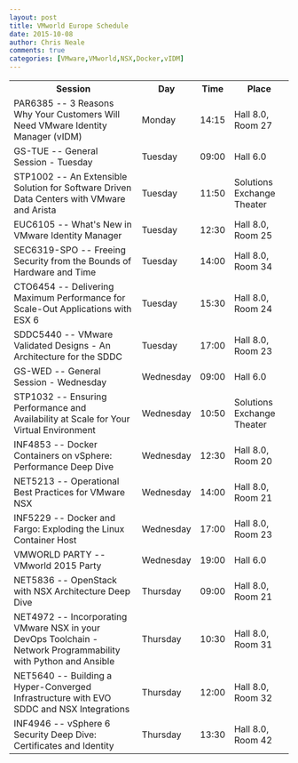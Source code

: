 ```yaml
---
layout: post
title: VMworld Europe Schedule
date: 2015-10-08
author: Chris Neale
comments: true
categories: [VMware,VMworld,NSX,Docker,vIDM]
---
```



<table class="tableizer-table">
<tr class="tableizer-firstrow"><th>Session</th><th>Day</th><th>Time</th><th>Place</th></tr>
 <tr><td>PAR6385  --  3 Reasons Why Your Customers Will Need VMware Identity Manager (vIDM)</td><td>Monday</td><td>14:15</td><td>Hall 8.0, Room 27</td></tr>
 <tr><td>GS-TUE  --  General Session - Tuesday</td><td>Tuesday</td><td>09:00</td><td>Hall 6.0</td></tr>
 <tr><td>STP1002  --  An Extensible Solution for Software Driven Data Centers with VMware and Arista</td><td>Tuesday</td><td>11:50</td><td>Solutions Exchange Theater</td></tr>
 <tr><td>EUC6105  --  What's New in VMware Identity Manager</td><td>Tuesday</td><td>12:30</td><td>Hall 8.0, Room 25</td></tr>
 <tr><td>SEC6319-SPO  --  Freeing Security from the Bounds of Hardware and Time</td><td>Tuesday</td><td>14:00</td><td>Hall 8.0, Room 34</td></tr>
 <tr><td>CTO6454  --  Delivering Maximum Performance for Scale-Out Applications with ESX 6</td><td>Tuesday</td><td>15:30</td><td>Hall 8.0, Room 24</td></tr>
 <tr><td>SDDC5440  --  VMware Validated Designs - An Architecture for the SDDC</td><td>Tuesday</td><td>17:00</td><td>Hall 8.0, Room 23</td></tr>
 <tr><td>GS-WED  --  General Session - Wednesday</td><td>Wednesday</td><td>09:00</td><td>Hall 6.0</td></tr>
 <tr><td>STP1032  --  Ensuring Performance and Availability at Scale for Your Virtual Environment</td><td>Wednesday</td><td>10:50</td><td>Solutions Exchange Theater</td></tr>
 <tr><td>INF4853  --  Docker Containers on vSphere: Performance Deep Dive</td><td>Wednesday</td><td>12:30</td><td>Hall 8.0, Room 20</td></tr>
 <tr><td>NET5213  --  Operational Best Practices for VMware NSX</td><td>Wednesday</td><td>14:00</td><td>Hall 8.0, Room 21</td></tr>
 <tr><td>INF5229  --  Docker and Fargo: Exploding the Linux Container Host</td><td>Wednesday</td><td>17:00</td><td>Hall 8.0, Room 23</td></tr>
 <tr><td>VMWORLD PARTY  --  VMworld 2015 Party</td><td>Wednesday</td><td>19:00</td><td>Hall 6.0</td></tr>
 <tr><td>NET5836  --  OpenStack with NSX Architecture Deep Dive</td><td>Thursday</td><td>09:00</td><td>Hall 8.0, Room 21</td></tr>
 <tr><td>NET4972  --  Incorporating VMware NSX in your DevOps Toolchain - Network Programmability with Python and Ansible</td><td>Thursday</td><td>10:30</td><td>Hall 8.0, Room 31</td></tr>
 <tr><td>NET5640  --  Building a Hyper-Converged Infrastructure with EVO  SDDC and NSX Integrations</td><td>Thursday</td><td>12:00</td><td>Hall 8.0, Room 32</td></tr>
 <tr><td>INF4946  --  vSphere 6  Security Deep Dive: Certificates and Identity</td><td>Thursday</td><td>13:30</td><td>Hall 8.0, Room 42</td></tr>
</table>
